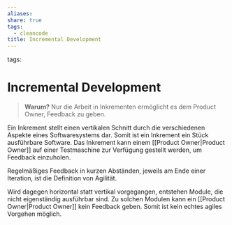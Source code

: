 ```yaml
---
aliases: 
share: true
tags:
  - cleancode
title: Incremental Development
---
```


tags: 

# Incremental Development

>**Warum?**
>Nur die Arbeit in Inkrementen ermöglicht es dem Product Owner, Feedback zu geben.

Ein Inkrement stellt einen vertikalen Schnitt durch die verschiedenen Aspekte eines Softwaresystems dar. Somit ist ein Inkrement ein Stück ausführbare Software. Das Inkrement kann einem [[Product Owner|Product Owner]] auf einer Testmaschine zur Verfügung gestellt werden, um Feedback einzuholen.

Regelmäßiges Feedback in kurzen Abständen, jeweils am Ende einer Iteration, ist die Definition von Agilität.

Wird dagegen horizontal statt vertikal vorgegangen, entstehen Module, die nicht eigenständig ausführbar sind. Zu solchen Modulen kann ein [[Product Owner|Product Owner]] kein Feedback geben. Somit ist kein echtes agiles Vorgehen möglich.